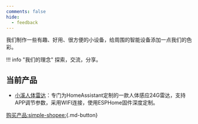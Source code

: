```yaml
---
comments: false
hide:
  - feedback
---
```


我们制作一些有趣、好用、很方便的小设备，给周围的智能设备添加一点我们的色彩。

!!! info "我们的理念"
	探索，交流，分享。

## 当前产品

- [小溪人体雷达](presence_sensor/index.md)：专门为HomeAssistant定制的一款人体感应24G雷达，支持APP调节参数，采用WIFI连接，使用ESPHome固件深度定制。


[购买产品:simple-shopee:](presence_sensor/howtobuy.md){.md-button}
